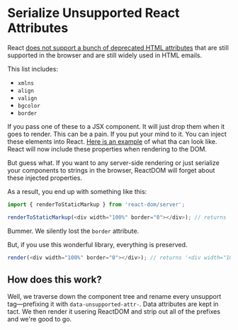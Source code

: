 # Serialize Unsupported React Attributes

React [does not support a bunch of deprecated HTML attributes][attrs] that are still supported in the browser and are still widely used in HTML emails.

This list includes:

- `xmlns`
- `align`
- `valign`
- `bgcolor`
- `border`

If you pass one of these to a JSX component. It will just drop them when it goes to render. This can be a pain. If you put your mind to it. You can inject these elements into React. [Here is an example][inject] of what tha can look like. React will now include these properties when rendering to the DOM.

But guess what. If you want to any server-side rendering or just serialize your components to strings in the browser, ReactDOM will forget about these injected properties.

As a result, you end up with something like this:

```js
import { renderToStaticMarkup } from 'react-dom/server';

renderToStaticMarkup(<div width="100%" border="0"></div>); // returns '<div width="100%"></div>';
```

Bummer. We silently lost the `border` attribute.

But, if you use this wonderful library, everything is preserved.

```js
render(<div width="100%" border="0"></div>); // returns '<div width="100%" border="0"></div>';
```

## How does this work?

Well, we traverse down the component tree and rename every unsupport tag—prefixing it with `data-unsupported-attr-`. Data attributes are kept in tact. We then render it usering ReactDOM and strip out all of the prefixes and we're good to go.

[attrs]: https://facebook.github.io/react/docs/dom-elements.html
[inject]: https://github.com/chromakode/react-html-email/blob/master/src/injectReactEmailAttributes.js
